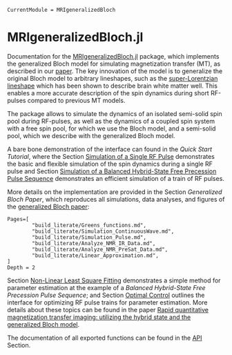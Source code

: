 ```@meta
CurrentModule = MRIgeneralizedBloch
```

# MRIgeneralizedBloch.jl

Documentation for the [MRIgeneralizedBloch.jl](https://github.com/JakobAsslaender/MRIgeneralizedBloch.jl) package, which implements the generalized Bloch model for simulating magnetization transfer (MT), as described in our [paper](https://doi.org/10.1002/mrm.29071). The key innovation of the model is to generalize the original Bloch model to arbitrary lineshapes, such as the [super-Lorentzian lineshape](http://dx.doi.org/10.1002/mrm.1910330404) which has been shown to describe brain white matter well. This enables a more accurate description of the spin dynamics during short RF-pulses compared to previous MT models.

The package allows to simulate the dynamics of an isolated semi-solid spin pool during RF-pulses, as well as the dynamics of a coupled spin system with a free spin pool, for which we use the Bloch model, and a semi-solid pool, which we describe with the generalized Bloch model.

A bare bone demonstration of the interface can found in the *Quick Start Tutorial*, where the Section [Simulation of a Single RF Pulse](@ref) demonstrates the basic and flexible simulation of the spin dynamics during a single RF pulse and Section [Simulation of a Balanced Hybrid-State Free Precession Pulse Sequence](@ref) demonstrates an efficient simulation of a train of RF pulses.

More details on the implementation are provided in the Section *Generalized Bloch Paper*, which reproduces all simulations, data analyses, and figures of the [generalized Bloch paper]( https://doi.org/10.1002/mrm.29071):

```@contents
Pages=[
        "build_literate/Greens_functions.md",
        "build_literate/Simulation_ContinuousWave.md",
        "build_literate/Simulation_Pulse.md",
        "build_literate/Analyze_NMR_IR_Data.md",
        "build_literate/Analyze_NMR_PreSat_Data.md",
        "build_literate/Linear_Approximation.md",
]
Depth = 2
```

Section [Non-Linear Least Square Fitting](@ref) demonstrates a simple method for parameter estimation at the example of a *Balanced Hybrid-State Free Precession Pulse Sequence*; and Section [Optimal Control](@ref) outlines the interface for optimizing RF pulse trains for parameter estimation. More details about these topics can be found in the paper [Rapid quantitative magnetization transfer imaging: utilizing the hybrid state and the generalized Bloch model](http://TODO.org).

The documentation of all exported functions can be found in the [API](@ref) Section.